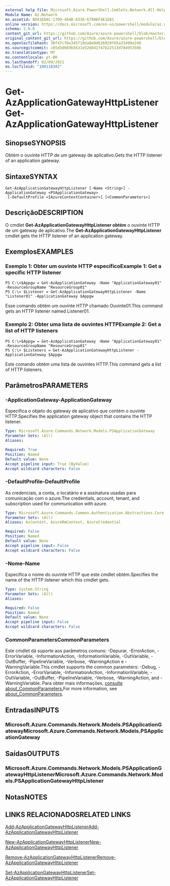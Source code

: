 ```yaml
---
external help file: Microsoft.Azure.PowerShell.Cmdlets.Network.dll-Help.xml
Module Name: Az.Network
ms.assetid: 8D41EDAC-17D9-494B-8336-67906F4E1E81
online version: https://docs.microsoft.com/en-us/powershell/module/az.network/get-azapplicationgatewayhttplistener
schema: 2.0.0
content_git_url: https://github.com/Azure/azure-powershell/blob/master/src/Network/Network/help/Get-AzApplicationGatewayHttpListener.md
original_content_git_url: https://github.com/Azure/azure-powershell/blob/master/src/Network/Network/help/Get-AzApplicationGatewayHttpListener.md
ms.openlocfilehash: 30f47cf6e345710da0e0d626929f65a33490e246
ms.sourcegitcommit: c05d3d669b5631e526841f47b22513d78495350b
ms.translationtype: MT
ms.contentlocale: pt-BR
ms.lasthandoff: 02/09/2021
ms.locfileid: "100118382"
---
```

# <span data-ttu-id="1fdd1-101">Get-AzApplicationGatewayHttpListener</span><span class="sxs-lookup"><span data-stu-id="1fdd1-101">Get-AzApplicationGatewayHttpListener</span></span>

## <span data-ttu-id="1fdd1-102">Sinopse</span><span class="sxs-lookup"><span data-stu-id="1fdd1-102">SYNOPSIS</span></span>
<span data-ttu-id="1fdd1-103">Obtém o ouvinte HTTP de um gateway de aplicativo.</span><span class="sxs-lookup"><span data-stu-id="1fdd1-103">Gets the HTTP listener of an application gateway.</span></span>

## <span data-ttu-id="1fdd1-104">Sintaxe</span><span class="sxs-lookup"><span data-stu-id="1fdd1-104">SYNTAX</span></span>

```
Get-AzApplicationGatewayHttpListener [-Name <String>] -ApplicationGateway <PSApplicationGateway>
 [-DefaultProfile <IAzureContextContainer>] [<CommonParameters>]
```

## <span data-ttu-id="1fdd1-105">Descrição</span><span class="sxs-lookup"><span data-stu-id="1fdd1-105">DESCRIPTION</span></span>
<span data-ttu-id="1fdd1-106">O cmdlet **Get-AzApplicationGatewayHttpListener obtém** o ouvinte HTTP de um gateway de aplicativo.</span><span class="sxs-lookup"><span data-stu-id="1fdd1-106">The **Get-AzApplicationGatewayHttpListener** cmdlet gets the HTTP listener of an application gateway.</span></span>

## <span data-ttu-id="1fdd1-107">Exemplos</span><span class="sxs-lookup"><span data-stu-id="1fdd1-107">EXAMPLES</span></span>

### <span data-ttu-id="1fdd1-108">Exemplo 1: Obter um ouvinte HTTP específico</span><span class="sxs-lookup"><span data-stu-id="1fdd1-108">Example 1: Get a specific HTTP listener</span></span>
```
PS C:\>$Appgw = Get-AzApplicationGateway -Name "ApplicationGateway01" -ResourceGroupName "ResourceGroup01"
PS C:\> $Listener = Get-AzApplicationGatewayHttpListener -Name "Listener01" -ApplicationGateway $Appgw
```

<span data-ttu-id="1fdd1-109">Esse comando obtém um ouvinte HTTP chamado Ouvinte01.</span><span class="sxs-lookup"><span data-stu-id="1fdd1-109">This command gets an HTTP listener named Listener01.</span></span>

### <span data-ttu-id="1fdd1-110">Exemplo 2: Obter uma lista de ouvintes HTTP</span><span class="sxs-lookup"><span data-stu-id="1fdd1-110">Example 2: Get a list of HTTP listeners</span></span>
```
PS C:\>$Appgw = Get-AzApplicationGateway -Name "ApplicationGateway01" -ResourceGroupName "ResourceGroup01"
PS C:\> $Listeners = Get-AzApplicationGatewayHttpListener -ApplicationGateway $Appgw
```

<span data-ttu-id="1fdd1-111">Este comando obtém uma lista de ouvintes HTTP.</span><span class="sxs-lookup"><span data-stu-id="1fdd1-111">This command gets a list of HTTP listeners.</span></span>

## <span data-ttu-id="1fdd1-112">Parâmetros</span><span class="sxs-lookup"><span data-stu-id="1fdd1-112">PARAMETERS</span></span>

### <span data-ttu-id="1fdd1-113">-ApplicationGateway</span><span class="sxs-lookup"><span data-stu-id="1fdd1-113">-ApplicationGateway</span></span>
<span data-ttu-id="1fdd1-114">Especifica o objeto do gateway de aplicativo que contém o ouvinte HTTP.</span><span class="sxs-lookup"><span data-stu-id="1fdd1-114">Specifies the application gateway object that contains the HTTP listener.</span></span>

```yaml
Type: Microsoft.Azure.Commands.Network.Models.PSApplicationGateway
Parameter Sets: (All)
Aliases:

Required: True
Position: Named
Default value: None
Accept pipeline input: True (ByValue)
Accept wildcard characters: False
```

### <span data-ttu-id="1fdd1-115">-DefaultProfile</span><span class="sxs-lookup"><span data-stu-id="1fdd1-115">-DefaultProfile</span></span>
<span data-ttu-id="1fdd1-116">As credenciais, a conta, o locatário e a assinatura usadas para comunicação com o azure.</span><span class="sxs-lookup"><span data-stu-id="1fdd1-116">The credentials, account, tenant, and subscription used for communication with azure.</span></span>

```yaml
Type: Microsoft.Azure.Commands.Common.Authentication.Abstractions.Core.IAzureContextContainer
Parameter Sets: (All)
Aliases: AzContext, AzureRmContext, AzureCredential

Required: False
Position: Named
Default value: None
Accept pipeline input: False
Accept wildcard characters: False
```

### <span data-ttu-id="1fdd1-117">-Nome</span><span class="sxs-lookup"><span data-stu-id="1fdd1-117">-Name</span></span>
<span data-ttu-id="1fdd1-118">Especifica o nome do ouvinte HTTP que este cmdlet obtém.</span><span class="sxs-lookup"><span data-stu-id="1fdd1-118">Specifies the name of the HTTP listener which this cmdlet gets.</span></span>

```yaml
Type: System.String
Parameter Sets: (All)
Aliases:

Required: False
Position: Named
Default value: None
Accept pipeline input: False
Accept wildcard characters: False
```

### <span data-ttu-id="1fdd1-119">CommonParameters</span><span class="sxs-lookup"><span data-stu-id="1fdd1-119">CommonParameters</span></span>
<span data-ttu-id="1fdd1-120">Este cmdlet dá suporte aos parâmetros comuns: -Depurar, -ErrorAction, -ErrorVariable, -InformationAction, -InformationVariable, -OutVariable, -OutBuffer, -PipelineVariable, -Verbose, -WarningAction e -WarningVariable.</span><span class="sxs-lookup"><span data-stu-id="1fdd1-120">This cmdlet supports the common parameters: -Debug, -ErrorAction, -ErrorVariable, -InformationAction, -InformationVariable, -OutVariable, -OutBuffer, -PipelineVariable, -Verbose, -WarningAction, and -WarningVariable.</span></span> <span data-ttu-id="1fdd1-121">Para obter mais informações, [consulte about_CommonParameters.](http://go.microsoft.com/fwlink/?LinkID=113216)</span><span class="sxs-lookup"><span data-stu-id="1fdd1-121">For more information, see [about_CommonParameters](http://go.microsoft.com/fwlink/?LinkID=113216).</span></span>

## <span data-ttu-id="1fdd1-122">Entradas</span><span class="sxs-lookup"><span data-stu-id="1fdd1-122">INPUTS</span></span>

### <span data-ttu-id="1fdd1-123">Microsoft.Azure.Commands.Network.Models.PSApplicationGateway</span><span class="sxs-lookup"><span data-stu-id="1fdd1-123">Microsoft.Azure.Commands.Network.Models.PSApplicationGateway</span></span>

## <span data-ttu-id="1fdd1-124">Saídas</span><span class="sxs-lookup"><span data-stu-id="1fdd1-124">OUTPUTS</span></span>

### <span data-ttu-id="1fdd1-125">Microsoft.Azure.Commands.Network.Models.PSApplicationGatewayHttpListener</span><span class="sxs-lookup"><span data-stu-id="1fdd1-125">Microsoft.Azure.Commands.Network.Models.PSApplicationGatewayHttpListener</span></span>

## <span data-ttu-id="1fdd1-126">Notas</span><span class="sxs-lookup"><span data-stu-id="1fdd1-126">NOTES</span></span>

## <span data-ttu-id="1fdd1-127">LINKS RELACIONADOS</span><span class="sxs-lookup"><span data-stu-id="1fdd1-127">RELATED LINKS</span></span>

[<span data-ttu-id="1fdd1-128">Add-AzApplicationGatewayHttpListener</span><span class="sxs-lookup"><span data-stu-id="1fdd1-128">Add-AzApplicationGatewayHttpListener</span></span>](./Add-AzApplicationGatewayHttpListener.md)

[<span data-ttu-id="1fdd1-129">New-AzApplicationGatewayHttpListener</span><span class="sxs-lookup"><span data-stu-id="1fdd1-129">New-AzApplicationGatewayHttpListener</span></span>](./New-AzApplicationGatewayHttpListener.md)

[<span data-ttu-id="1fdd1-130">Remove-AzApplicationGatewayHttpListener</span><span class="sxs-lookup"><span data-stu-id="1fdd1-130">Remove-AzApplicationGatewayHttpListener</span></span>](./Remove-AzApplicationGatewayHttpListener.md)

[<span data-ttu-id="1fdd1-131">Set-AzApplicationGatewayHttpListener</span><span class="sxs-lookup"><span data-stu-id="1fdd1-131">Set-AzApplicationGatewayHttpListener</span></span>](./Set-AzApplicationGatewayHttpListener.md)


